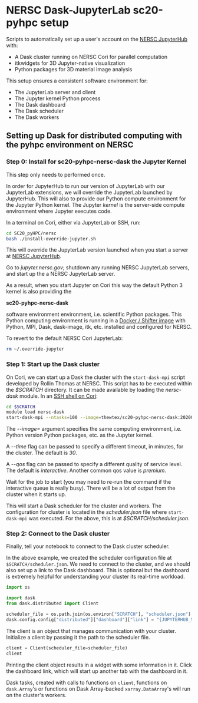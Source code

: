 # NERSC Dask-JupyterLab sc20-pyhpc setup

Scripts to automatically set up a user's account on the [NERSC
JupyterHub](https://docs.nersc.gov/services/jupyter/) with:

- A Dask cluster running on NERSC Cori for parallel computation
- itkwidgets for 3D Jupyter-native visualization
- Python packages for 3D material image analysis

This setup ensures a consistent software environment for:

- The JupyterLab server and client
- The Jupyter kernel Python process
- The Dask dashboard
- The Dask scheduler
- The Dask workers

## Setting up Dask for distributed computing with the pyhpc environment on NERSC

### Step 0: Install for sc20-pyhpc-nersc-dask the Jupyter Kernel

This step only needs to performed once.

In order for JupyterHub to run our version of JupyterLab with our JupyterLab
extensions,  we will override the JupyterLab launched by JupyterHub.
This will also to provide our Python compute environment for the Jupyter
Python kernel. The Jupyter *kernel* is the server-side compute environment where
Jupyter executes code.

In a terminal on Cori, either via JupyterLab or SSH, run:

```sh
cd SC20_pyHPC/nersc
bash ./install-override-jupyter.sh
```

This will override the JupyterLab version launched when you start a server at
[NERSC JupyterHub](https://docs.nersc.gov/services/jupyter/).

Go to *jupyter.nersc.gov*; shutdown any running NERSC JupyterLab servers, and
start up the a NERSC JupyterLab server.

As a result, when you start Jupyter on Cori this way the default Python 3
kernel is also providing the

  **sc20-pyhpc-nersc-dask**

software environment environment, i.e. scientific Python packages.
This Python computing environment is running in a
[Docker / Shifter image](https://docs.nersc.gov/development/shifter/overview/)
with Python, MPI, Dask, dask-image, itk, etc. installed and configured for NERSC.

To revert to the default NERSC Cori JupyterLab:

```sh
rm ~/.override-jupyter
```


### Step 1: Start up the Dask cluster

On Cori, we can start up a Dask the cluster with the `start-dask-mpi` script
developed by Rollin Thomas at NERSC. This script has to be executed within the
*$SCRATCH* directory. It can be made available by loading the *nersc-dask*
module. In an [SSH shell on Cori](https://docs.nersc.gov/connect/ssh/):

```sh
cd $SCRATCH
module load nersc-dask
start-dask-mpi --ntasks=100 --image=thewtex/sc20-pyhpc-nersc-dask:20200910-172b342
```

The *--image=* argument specifies the same computing environment, i.e. Python
version Python packages, etc. as the Jupyter kernel.

A *--time* flag can be passed to specify a different timeout, in minutes, for
the cluster. The default is *30*.

A *--qos* flag can be passed to specify a different quality of service level.
The default is *interactive*. Another common qos value is *premium*.

Wait for the job to start (you may need to re-run the command if the interactive queue is really busy).
There will be a lot of output from the cluster when it starts up.

This will start a Dask scheduler for the cluster and workers. The
configuration for cluster is located in the *scheduler.json* file where
`start-dask-mpi` was executed. For the above, this is at *$SCRATCH/scheduler.json*.

### Step 2: Connect to the Dask cluster

Finally, tell your  notebook to connect to the Dask cluster scheduler.

In the above example, we created the scheduler configuration file at `$SCRATCH/scheduler.json`. We need to connect to the cluster,
and we should also set up a link to the Dask dashboard.
This is optional but the dashboard is extremely helpful for understanding your cluster its real-time workload.

```python
import os

import dask
from dask.distributed import Client

scheduler_file = os.path.join(os.environ["SCRATCH"], "scheduler.json")
dask.config.config["distributed"]["dashboard"]["link"] = "{JUPYTERHUB_SERVICE_PREFIX}proxy/{host}:{port}/status"
```

The client is an object that manages communication with your cluster.
Initialize a client by passing it the path to the scheduler file.

```python
client = Client(scheduler_file=scheduler_file)
client
```

Printing the client object results in a widget with some information in it.
Click the dashboard link, which will start up another tab with the dashboard in it.

Dask tasks, created with calls to functions on `client`, functions on
`dask.Array`'s or functions on Dask Array-backed `xarray.DataArray`'s will run
on the cluster's workers.
